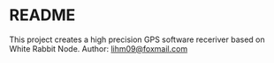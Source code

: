 # README

This project creates a high precision GPS software receriver based on White Rabbit Node.
Author: lihm09@foxmail.com

